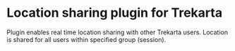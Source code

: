 Location sharing plugin for Trekarta
====================================

Plugin enables real time location sharing with other Trekarta users. Location
is shared for all users within specified group (session).
